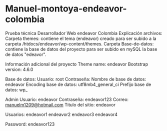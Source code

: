 # Manuel-montoya-endeavor-colombia
Prueba técnica Desarrollador Web endeavor Colombia
Explicación archivos:
Carpeta themes: contiene el tema (endeavor) creado para ser subido a la carpeta /htdocs/endeavor/wp-content/themes.
Carpeta Base-de-datos: contiene la base de datos del proyecto para ser subido en mySQL la base de datos "edeavor".


Información adicional del proyecto
Theme name: endeavor
Bootstrap version: 4.6.0

Base de datos:
Usuario: root
Contraseña:
Nombre de base de datos: endeavor
Encoding base de datos: utf8mb4_general_ci
Prefijo base de datos: wp_



Admin
Usuario: endeavor
Contraseña: endeavor123
Correo: manuelm1209@hotmail.com
Titulo del sitio: endeavor

Usuarios:
endeavor1
endeavor2
endeavor3
endeavor4

Password: endeavor123
